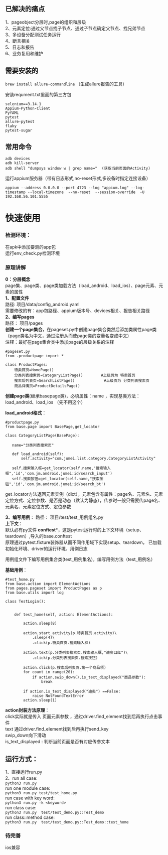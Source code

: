 ## 已解决的痛点
1、pageobject分层时,page的组织和层级  
2、元素定位:通过父节点找子节点、通过子节点确定父节点、找兄弟节点  
3、多设备分配测试任务运行  
4、断言相关  
5、日志和报告  
6、业务复用和维护  


## 需要安装的
```brew install allure-commandline``` （生成allure报告的工具）  

安装requment.txt里面的第三方包

```
selenium==3.14.1
Appium-Python-Client
PyYAML
pytest
allure-pytest
flaky
pytest-sugar
```
## 常用命令
```
adb devices
adb kill-server
adb shell "dumpsys window w | grep name="  (获取当前页面的Activity)
```
运行appium服务器（带有日志形式,no-reset形式,多设备时指定连接设备）

```appium --address 0.0.0.0 --port 4723 --log "appium.log" --log-timestamp --local-timezone  --no-reset  --session-override  -U 192.168.56.101:5555```


# 快速使用

### 检测环境：
在apk中添加要测的app包  
运行env_check.py检测环境  

### 原理讲解
**0：分层概念**  
page集、page类、page类加载方法（load_android、load_ios）、page元素、元素的属性  
**1、配置文件**  
路径: 项目/data/config_android.yaml  
需要修改的有：app包路径、appium版本号、devices相关、报告相关路径  
**2、编写pages**   
 路径： 项目/pages  
**创建一个page集合**，在pageset.py中创建page集合类然后添加类属性page类（page类名为中文，通过注册从而使page类的变量名变成中文）  
注释：最好在page集合类中添加page的层级关系的注释  

```
#pageset.py
from .productpage import *

class ProductPages:
    特卖首页=HomePage()
    分类列表搜索页=CategoryListPage()        #上级页为 特卖首页
    搜索后列表页=SearchListPage()             #上级页为 分类列表搜索页
    商品详情页=ProductDetailsPage()
```

**创建page类**(继承basepage类)，必填属性：name ，实现基类方法：load_android、load_ios （先不用这个） 
 
**load_android格式**：  
 ```
#productpage.py
from base.page import BasePage,get_locator

class CategoryListPage(BasePage):

    name="分类列表搜索页"

    def load_android(self):
        self.activity="com.jumei.list.category.CategoryListActivity"

    self.搜索输入框=get_locator(self.name,"搜索输入框",'id','com.jm.android.jumei:id/search_input')
    self.搜索按钮=get_locator(self.name,"搜索按钮",'id','com.jm.android.jumei:id/search_bt')
```
get_locator方法返回元素实例（dict），元素包含有属性：page名、元素名、元素定位方式、定位参数、是否是动态（默认为静态），传参时一般只需要传page名、元素名、元素定位方式、定位参数  

**3、编写用例**： 
路径： 项目/test/test_用例组名.py  
**上下文**：  
默认必有py文件 **conftest***，这是pytest运行时的上下文环境（setup、teardown）,导入的base.conftest  
原理通过pytest.fixture装饰器从而不同作用域下实现setup、teardown， 
已加载 初始化环境、driver的运行环境、用例日志  

用例组文件下编写用例集合类(test_用例集名)，编写用例方法（test_用例名）  

**基础用例**：  
```
#test_home.py
from base.action import ElementActions
from pages.pageset import ProductPages as p
from base.utils import log

class TestLogin():


    def test_home(self, action: ElementActions):

        action.sleep(8)

        action.start_activity(p.特卖首页.activity)\
            .sleep(4)\
            .click(p.特卖首页.搜索输入框)

        action.text(p.分类列表搜索页.搜索输入框,"迪奥口红")\
            .click(p.分类列表搜索页.搜索按钮)

        action.click(p.搜索后列表页.第一个商品项)
        for count in range(20):
            if action.swip_down().is_text_displayed("商品参数"):
                break

        if action.is_text_displayed("迪奥") ==False:
            raise NotFoundTextError
        action.sleep(1)
```


**action封装方法原理**：  
click实际就是传入 页面元素参数 ，通过driver.find_element找到后再执行点击事件  
text 通过driver.find_element找到后再执行send_key  
swip_down向下滑动  
is_text_displayed : 判断当前页面是否有对应传参文本  

## 运行方式： 
1、直接运行run.py  
2、run all case:  
    ```python3 run.py```  
run one module case:   
    ```python3 run.py test/test_home.py```  
run case with key word:  
    ```python3 run.py -k <keyword>```  
run class case:  
    ```python3 run.py  test/test_demo.py::Test_demo```  
run class::method case:  
    ```python3 run.py  test/test_demo.py::Test_demo::test_home```  

### 待完善
ios兼容
